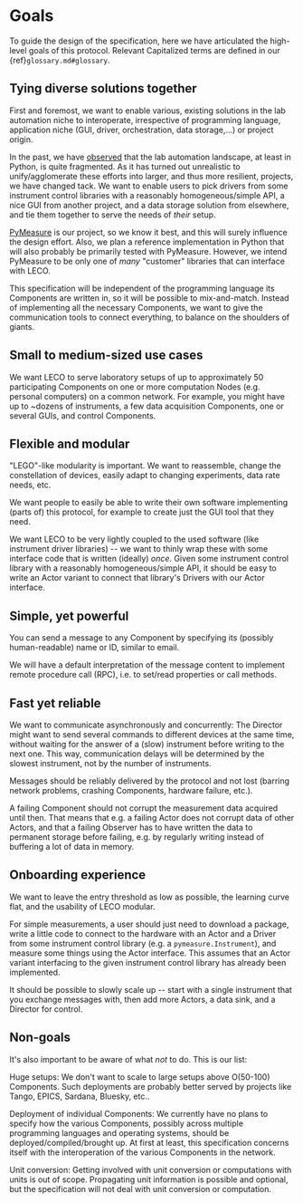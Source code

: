 # Goals
To guide the design of the specification, here we have articulated the high-level goals of this protocol. Relevant Capitalized terms are defined in our {ref}`glossary.md#glossary`.

## Tying diverse solutions together
First and foremost, we want to enable various, existing solutions in the lab automation niche to interoperate, irrespective of programming language, application niche (GUI, driver, orchestration, data storage,...) or project origin.

In the past, we have [observed](https://github.com/pymeasure/python-lab-automation-landscape) that the lab automation landscape, at least in Python, is quite fragmented.
As it has turned out unrealistic to unify/agglomerate these efforts into larger, and thus more resilient, projects, we have changed tack.
We want to enable users to pick drivers from some instrument control libraries with a reasonably homogeneous/simple API, a nice GUI from another project, and a data storage solution from elsewhere, and tie them together to serve the needs of _their_ setup.

[PyMeasure](https://pymeasure.readthedocs.io) is our project, so we know it best, and this will surely influence the design effort.
Also, we plan a reference implementation in Python that will also probably be primarily tested with PyMeasure.
However, we intend PyMeasure to be only one of _many_ "customer" libraries that can interface with LECO.

This specification will be independent of the programming language its Components are written in, so it will be possible to mix-and-match.
Instead of implementing all the necessary Components, we want to give the communication tools to connect everything, to balance on the shoulders of giants.

## Small to medium-sized use cases
We want LECO to serve laboratory setups of up to approximately 50 participating Components on one or more computation Nodes (e.g. personal computers) on a common network.
For example, you might have up to ~dozens of instruments, a few data acquisition Components, one or several GUIs, and control Components.

## Flexible and modular
"LEGO"-like modularity is important. We want to reassemble, change the constellation of devices, easily adapt to changing experiments, data rate needs, etc.

We want people to easily be able to write their own software implementing (parts of) this protocol, for example to create just the GUI tool that they need.

We want LECO to be very lightly coupled to the used software (like instrument driver libraries) -- we want to thinly wrap these with some interface code that is written (ideally) _once_.
Given some instrument control library with a reasonably homogeneous/simple API, it should be easy to write an Actor variant to connect that library's Drivers with our Actor interface.

## Simple, yet powerful
You can send a message to any Component by specifying its (possibly human-readable) name or ID, similar to email.

We will have a default interpretation of the message content to implement remote procedure call (RPC), i.e. to set/read properties or call methods.

## Fast yet reliable
We want to communicate asynchronously and concurrently: The Director might want to send several commands to different devices at the same time, without waiting for the answer of a (slow) instrument before writing to the next one.
This way, communication delays will be determined by the slowest instrument, not by the number of instruments.

Messages should be reliably delivered by the protocol and not lost (barring network problems, crashing Components, hardware failure, etc.).

A failing Component should not corrupt the measurement data acquired until then.
That means that e.g. a failing Actor does not corrupt data of other Actors, and that a failing Observer has to have written the data to permanent storage before failing, e.g. by regularly writing instead of buffering a lot of data in memory.

## Onboarding experience
We want to leave the entry threshold as low as possible, the learning curve flat, and the usability of LECO modular.

For simple measurements, a user should just need to download a package, write a little code to connect to the hardware with an Actor and a Driver from some instrument control library (e.g. a `pymeasure.Instrument`), and measure some things using the Actor interface.
This assumes that an Actor variant interfacing to the given instrument control library has already been implemented.

It should be possible to slowly scale up -- start with a single instrument that you exchange messages with, then add more Actors, a data sink, and a Director for control.

## Non-goals
It's also important to be aware of what _not_ to do.
This is our list:

Huge setups: We don't want to scale to large setups above O(50-100) Components.
Such deployments are probably better served by projects like Tango, EPICS, Sardana, Bluesky, etc..

Deployment of individual Components: We currently have no plans to specify how the various Components, possibly across multiple programming languages and operating systems, should be deployed/compiled/brought up. At first at least, this specification concerns itself with the interoperation of the various Components in the network.

Unit conversion: Getting involved with unit conversion or computations with units is out of scope.
Propagating unit information is possible and optional, but the specification will not deal with unit conversion or computation.

